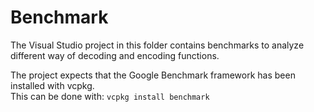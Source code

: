<!--
  SPDX-FileCopyrightText: © 2022 Team CharLS
  SPDX-License-Identifier: BSD-3-Clause
-->

# Benchmark

The Visual Studio project in this folder contains benchmarks to analyze different way of
decoding and encoding functions.

The project expects that the Google Benchmark framework has been installed with vcpkg.  
This can be done with: ```vcpkg install benchmark```
